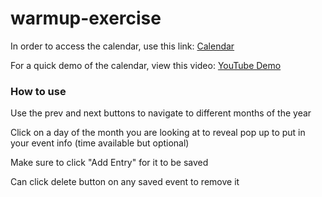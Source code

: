 # warmup-exercise

In order to access the calendar, use this link: [Calendar](https://cse110-sp24-group2.github.io/warmup-exercise/)

For a quick demo of the calendar, view this video: [YouTube Demo](https://www.youtube.com/watch?v=qMnSfuRT7I0&ab_channel=BrianMorse)

### How to use

Use the prev and next buttons to navigate to different months of the year

Click on a day of the month you are looking at to reveal pop up to put in your event info (time available but optional)

Make sure to click "Add Entry" for it to be saved

Can click delete button on any saved event to remove it